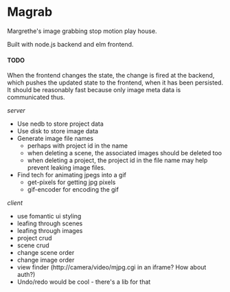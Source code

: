 # Magrab

Margrethe's image grabbing stop motion play house.

Built with node.js backend and elm frontend.

#### TODO

When the frontend changes the state, the change is fired at the backend, which pushes the updated state to the frontend, when it has been persisted. It should be reasonably fast because only image meta data is communicated thus.

*server*
- Use nedb to store project data
- Use disk to store image data
- Generate image file names
  - perhaps with project id in the name
  - when deleting a scene, the associated images should be deleted too
  - when deleting a project, the project id in the file name may help prevent leaking image files.
- Find tech for animating jpegs into a gif
  - get-pixels for getting jpg pixels
  - gif-encoder for encoding the gif

*client*
- use fomantic ui styling
- leafing through scenes
- leafing through images
- project crud
- scene crud
- change scene order
- change image order
- view finder (http://camera/video/mjpg.cgi in an iframe? How about auth?)
- Undo/redo would be cool - there's a lib for that

